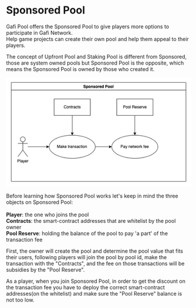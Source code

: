 # Sponsored Pool

Gafi Pool offers the Sponsored Pool to give players more options to participate in Gafi Network.\
Help game projects can create their own pool and help them appeal to their players.

The concept of Upfront Pool and Staking Pool is different from Sponsored, those are system owned pools but Sponsored Pool is the opposite, which means the Sponsored Pool is owned by those who created it.

![](../.gitbook/assets/Sponsored-Pool.jpg)

Before learning how Sponsored Pool works let's keep in mind the three objects on Sponsored Pool:\
\
**Player**: the one who joins the pool\
**Contracts**: the smart-contract addresses that are whitelist by the pool owner\
**Pool Reserve**: holding the balance of the pool to pay 'a part' of the transaction fee

First, the owner will create the pool and determine the pool value that fits their users, following players will join the pool by pool id, make the transaction with the "Contracts", and the fee on those transactions will be subsidies by the "Pool Reserve".

As a player, when you join Sponsored Pool, in order to get the discount on the transaction fee you have to deploy the correct smart-contract addresses(on the whitelist) and make sure the "Pool Reserve" balance is not too low.



